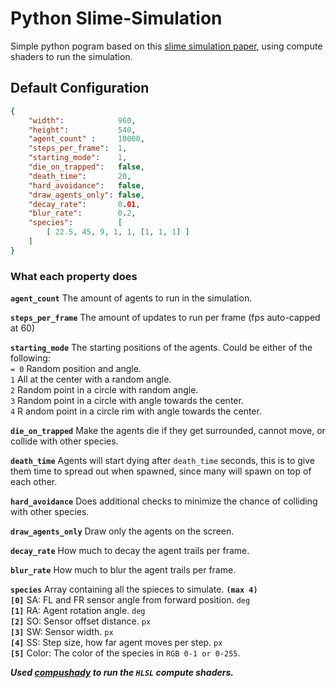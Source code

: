 # Python Slime-Simulation

Simple python pogram based on this [slime simulation paper](https://uwe-repository.worktribe.com/output/980579), using compute shaders to run the simulation.

##  Default Configuration

```json
{
    "width":            960,
    "height":           540,
    "agent_count" :     10000,
    "steps_per_frame":  1,
    "starting_mode":    1,
    "die_on_trapped":   false,
    "death_time":       20,
    "hard_avoidance":   false,
    "draw_agents_only": false,
    "decay_rate":       0.01,
    "blur_rate":        0.2,
    "species":          [
        [ 22.5, 45, 9, 1, 1, [1, 1, 1] ]
    ]
}
```

### What each property does

**`agent_count`**
The amount of agents to run in the simulation.

**`steps_per_frame`**
The amount of updates to run per frame (fps auto-capped at 60)

**`starting_mode`**
The starting positions of the agents.
Could be either of the following:
<br>`= 0` Random position and angle.
<br>`1` All at the center with a random angle.
<br>`2` Random point in a circle with random angle.
<br>`3` Random point in a circle with angle towards the center.
<br>`4` R andom point in a circle rim with angle towards the center.

**```die_on_trapped```**
Make the agents die if they get surrounded, cannot move, or collide with other species.

**`death_time`**
Agents will start dying after `death_time` seconds, this is to give them time to spread out when spawned, since many will spawn on top of each other.

**`hard_avoidance`**
Does additional checks to minimize the chance of colliding with other species.

**`draw_agents_only`**
Draw only the agents on the screen.

**`decay_rate`**
How much to decay the agent trails per frame.

**`blur_rate`**
How much to blur the agent trails per frame.

**`species`** Array containing all the spieces to simulate. **`(max 4)`**
<br>**`[0]`** SA: FL and FR sensor angle from forward position. `deg`
<br>**`[1]`** RA: Agent rotation angle. `deg`
<br>**`[2]`** SO: Sensor offset distance. `px`
<br>**`[3]`** SW: Sensor width. `px`
<br>**`[4]`** SS: Step size, how far agent moves per step. `px`
<br>**`[5]`** Color: The color of the species in `RGB 0-1 or 0-255`.

***Used [compushady](https://github.com/rdeioris/compushady) to run the `HLSL` compute shaders.***